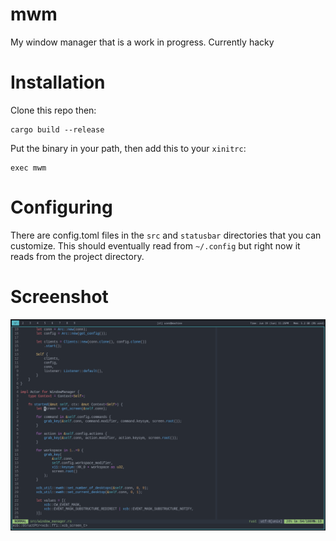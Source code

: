# mwm
My window manager that is a work in progress. Currently hacky

# Installation
Clone this repo then:
```
cargo build --release
```
Put the binary in your path, then add this to your `xinitrc`:
```
exec mwm
```

# Configuring

There are config.toml files in the `src` and `statusbar` directories
that you can customize. This should eventually read from `~/.config`
but right now it reads from the project directory.

# Screenshot

![Screenshot of mwm](screenshots/2.png)
